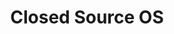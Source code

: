 ---
layout: slides 
title: Closed Source OS
image_url: /images/ibm-os-2-logo.png
caption: Τα λογισμικά κλειστού τύπου, δίνουν έμφαση στην παρουσίαση της πληροφορίας.
slides:
  - windows1
  - ibm-os-2
  - windows-98
  - windows-vista
---